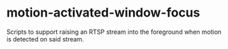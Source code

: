 # motion-activated-window-focus

Scripts to support raising an RTSP stream into the foreground when motion is detected on said stream.
